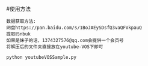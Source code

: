 #使用方法

    数据获取方法:
    网盘https://pan.baidu.com/s/1BoJAEySDsfQ3vaQFVkpauQ
    提取码nbuk
    如果是妹子的话，1374327576@qq.com会提供一个会员号
    将解压后的文件夹直接放在youtube-VOS下即可
    
    python youtubeVOSSample.py